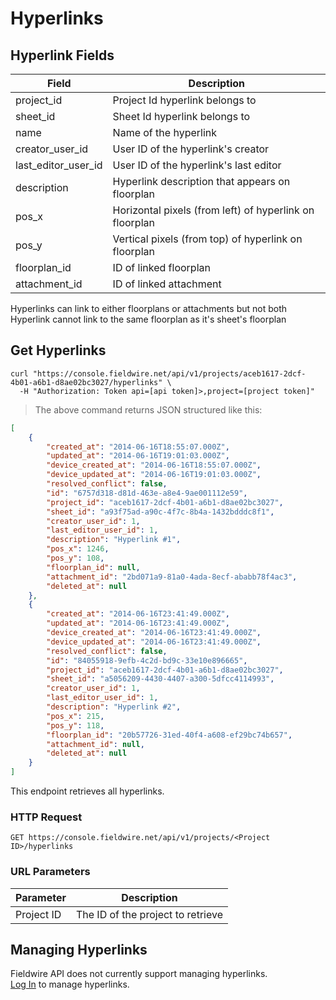 # Hyperlinks

## Hyperlink Fields

Field | Description
--------- | -----------
project_id | Project Id hyperlink belongs to
sheet_id | Sheet Id hyperlink belongs to
name | Name of the hyperlink
creator_user_id | User ID of the hyperlink's creator
last_editor_user_id | User ID of the hyperlink's last editor
description | Hyperlink description that appears on floorplan
pos_x | Horizontal pixels (from left) of hyperlink on floorplan
pos_y | Vertical pixels (from top) of hyperlink on floorplan
floorplan_id | ID of linked floorplan
attachment_id | ID of linked attachment

<aside class="notice">
    Hyperlinks can link to either floorplans or attachments but not both
</aside>

<aside class="notice">
    Hyperlink cannot link to the same floorplan as it's sheet's floorplan
</aside>

## Get Hyperlinks

```shell
curl "https://console.fieldwire.net/api/v1/projects/aceb1617-2dcf-4b01-a6b1-d8ae02bc3027/hyperlinks" \
  -H "Authorization: Token api=[api token]>,project=[project token]"
```

> The above command returns JSON structured like this:

```json
[
    {
        "created_at": "2014-06-16T18:55:07.000Z",
        "updated_at": "2014-06-16T19:01:03.000Z",
        "device_created_at": "2014-06-16T18:55:07.000Z",
        "device_updated_at": "2014-06-16T19:01:03.000Z",
        "resolved_conflict": false,
        "id": "6757d318-d81d-463e-a8e4-9ae001112e59",
        "project_id": "aceb1617-2dcf-4b01-a6b1-d8ae02bc3027",
        "sheet_id": "a93f75ad-a90c-4f7c-8b4a-1432bdddc8f1",
        "creator_user_id": 1,
        "last_editor_user_id": 1,
        "description": "Hyperlink #1",
        "pos_x": 1246,
        "pos_y": 108,
        "floorplan_id": null,
        "attachment_id": "2bd071a9-81a0-4ada-8ecf-ababb78f4ac3",
        "deleted_at": null
    },
    {
        "created_at": "2014-06-16T23:41:49.000Z",
        "updated_at": "2014-06-16T23:41:49.000Z",
        "device_created_at": "2014-06-16T23:41:49.000Z",
        "device_updated_at": "2014-06-16T23:41:49.000Z",
        "resolved_conflict": false,
        "id": "84055918-9efb-4c2d-bd9c-33e10e896665",
        "project_id": "aceb1617-2dcf-4b01-a6b1-d8ae02bc3027",
        "sheet_id": "a5056209-4430-4407-a300-5dfcc4114993",
        "creator_user_id": 1,
        "last_editor_user_id": 1,
        "description": "Hyperlink #2",
        "pos_x": 215,
        "pos_y": 118,
        "floorplan_id": "20b57726-31ed-40f4-a608-ef29bc74b657",
        "attachment_id": null,
        "deleted_at": null
    }
]
```

This endpoint retrieves all hyperlinks.

### HTTP Request

`GET https://console.fieldwire.net/api/v1/projects/<Project ID>/hyperlinks`

### URL Parameters

Parameter | Description
--------- | -----------
Project ID | The ID of the project to retrieve

## Managing Hyperlinks

<aside class="warning">
    Fieldwire API does not currently support managing hyperlinks.
</aside>

<aside class="notice">
    <a href='https://console.fieldwire.net'>Log In</a> to manage hyperlinks.
</aside>
